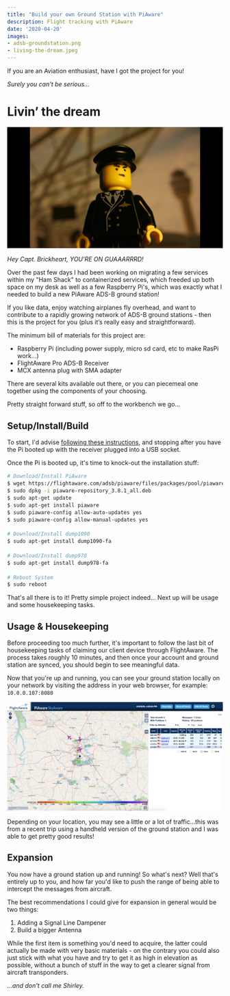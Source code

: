 ```yaml
---
title: "Build your own Ground Station with PiAware"
description: Flight tracking with PiAware
date: '2020-04-20'
images:
- adsb-groundstation.png
- living-the-dream.jpeg
---
```


If you are an Aviation enthusiast, have I got the project for you!

_Surely you can't be serious..._

# Livin’ the dream

![living-the-dream](living-the-dream.jpeg)

_Hey Capt. Brickheart, YOU’RE ON GUAAARRRD!_

Over the past few days I had been working on migrating a few services within my "Ham Shack" to containerized services, which freeded up both space on my desk as well as a few Raspberry Pi's, which was exactly what I needed to build a new PiAware ADS-B ground station!

If you like data, enjoy watching airplanes fly overhead, and want to contribute to a rapidly growing network of ADS-B ground stations - then this is the project for you (plus it’s really easy and straightforward).

The minimum bill of materials for this project are:

- Raspberry Pi (including power supply, micro sd card, etc to make RasPi work...)
- FlightAware Pro ADS-B Receiver
- MCX antenna plug with SMA adapter

There are several kits available out there, or you can piecemeal one together using the components of your choosing.

Pretty straight forward stuff, so off to the workbench we go...

## Setup/Install/Build

To start, I'd advise [following these instructions](https://flightaware.com/adsb/piaware/build), and stopping after you have the Pi booted up with the receiver plugged into a USB socket.

Once the Pi is booted up, it's time to knock-out the installation stuff:

```sh
# Download/Install PiAware
$ wget https://flightaware.com/adsb/piaware/files/packages/pool/piaware/p/piaware-support/piaware-repository_3.8.1_all.deb
$ sudo dpkg -i piaware-repository_3.8.1_all.deb
$ sudo apt-get update
$ sudo apt-get install piaware
$ sudo piaware-config allow-auto-updates yes
$ sudo piaware-config allow-manual-updates yes

# Download/Install dump1090
$ sudo apt-get install dump1090-fa

# Download/Install dump978
$ sudo apt-get install dump978-fa

# Reboot System
$ sudo reboot
```

That's all there is to it! Pretty simple project indeed... Next up will be usage and some housekeeping tasks.

## Usage & Housekeeping

Before proceeding too much further, it's important to follow the last bit of housekeeping tasks of claiming our client device through FlightAware. The process takes roughly 10 minutes, and then once your account and ground station are synced, you should begin to see meaningful data.

Now that you're up and running, you can see your ground station locally on your network by visiting the address in your web browser, for example: `10.0.0.107:8080`

![adsb-groundstation](adsb-groundstation.png)

Depending on your location, you may see a little or a lot of traffic...this was from a recent trip using a handheld version of the ground station and I was able to get pretty good results!

## Expansion

You now have a ground station up and running! So what's next? Well that's entirely up to you, and how far you'd like to push the range of being able to intercept the messages from aircraft.

The best recommendations I could give for expansion in general would be two things:

1. Adding a Signal Line Dampener
2. Build a bigger Antenna

While the first item is something you'd need to acquire, the latter could actually be made with very basic materials - on the contrary you could also just stick with what you have and try to get it as high in elevation as possible, without a bunch of stuff in the way to get a clearer signal from aircraft transponders.

_...and don't call me Shirley._
